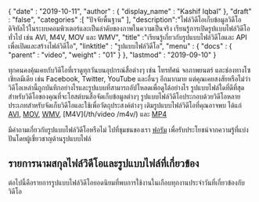{
  "date" : "2019-10-11",
  "author" : {
    "display_name" : "Kashif Iqbal"
},
  "draft" : "false",
  "categories" :[ "ปัจจัยพื้นฐาน" ],
  "description":"ไฟล์วิดีโอเก็บข้อมูลวิดีโอดิจิทัลไว้ในระบบคอมพิวเตอร์และเป็นลำดับของภาพในความเป็นจริง เรียนรู้การเปิดรูปแบบไฟล์วิดีโอทั่วไป เช่น AVI, M4V, MOV และ WMV",
  "title" :"เรียนรู้เกี่ยวกับรูปแบบไฟล์วิดีโอและ API เพื่อเปิดและสร้างไฟล์วิดีโอ",
  "linktitle" : "รูปแบบไฟล์วิดีโอ",
  "menu" : {
    "docs" : {
      "parent" : "video",
      "weight" : "01"
}
},
  "lastmod" : "2019-09-10"
}

ทุกคนคงคุ้นเคยกับวิดีโอที่เราดูทุกวันบนอุปกรณ์สื่อต่างๆ เช่น โทรทัศน์ จอภาพยนตร์ และช่องทางโซเชียลมีเดีย เช่น Facebook, Twitter, YouTube และอื่นๆ อีกมากมาย แต่คุณเคยสงสัยหรือไม่ว่าวิดีโอเหล่านี้ถูกบันทึกอย่างไรและรูปแบบที่สามารถอัปโหลดเพื่อดูได้อย่างไร รูปแบบไฟล์ใดที่ดีที่สุดสำหรับวิดีโอของคุณที่จะโฮสต์บนสื่อจัดเก็บข้อมูลต่างๆ รูปแบบไฟล์วิดีโอประกอบด้วยวิดีโอหลายประเภทสำหรับจัดเก็บวิดีโอและใช้เพื่อวัตถุประสงค์ต่างๆ เติมรูปแบบไฟล์วิดีโอที่คุณอาจพบ ได้แก่ [AVI](/th/video/avi/), [MOV](/th/video/mov/), [WMV](/th/video/wmv/), [M4V](/th/video /m4v/) และ [MP4](/th/video/mp4/)

มีคำถามเกี่ยวกับรูปแบบไฟล์วิดีโอหรือไม่ ไปที่ชุมชนของเรา [ฟอรัม](https://forum.fileformat.com/c/video/27) เพื่อรับประโยชน์จากความรู้ที่แบ่งปันโดยผู้เชี่ยวชาญด้านรูปแบบไฟล์


## รายการนามสกุลไฟล์วิดีโอและรูปแบบไฟล์ที่เกี่ยวข้อง

ต่อไปนี้คือรายการรูปแบบไฟล์วิดีโอยอดนิยมที่พบการใช้งานในเกือบทุกงานประจำวันที่เกี่ยวข้องกับวิดีโอ


